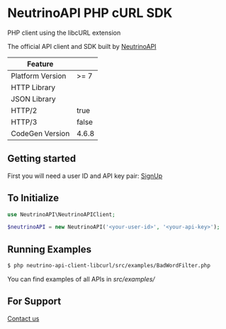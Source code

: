 # NeutrinoAPI PHP cURL SDK

PHP client using the libcURL extension

The official API client and SDK built by [NeutrinoAPI](https://www.neutrinoapi.com/)

| Feature          |       |
|------------------|-------|
| Platform Version | >= 7  |
| HTTP Library     |       |
| JSON Library     |       |
| HTTP/2           | true  |
| HTTP/3           | false |
| CodeGen Version  | 4.6.8 |

## Getting started

First you will need a user ID and API key pair: [SignUp](https://www.neutrinoapi.com/signup/)

## To Initialize 
```php
use NeutrinoAPI\NeutrinoAPIClient;

$neutrinoAPI = new NeutrinoAPI('<your-user-id>', '<your-api-key>');
```

## Running Examples

```sh
$ php neutrino-api-client-libcurl/src/examples/BadWordFilter.php
```
You can find examples of all APIs in _src/examples/_

## For Support 
[Contact us](https://www.neutrinoapi.com/contact-us/)
